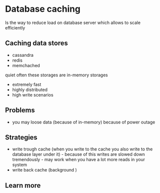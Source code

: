 # Database caching

Is the way to reduce load on database server which allows to scale efficiently

## Caching data stores

- cassandra
- redis
- memchached

quiet often these storages are in-memory storages

- extremely fast
- highly distributed
- high write scenarios

## Problems

- you may loose data (because of in-memory) because of power outage

## Strategies

- write trough cache (when you write to the cache you also write to the database layer under it) - because of this writes are slowed down tremendously - may work when you have a lot more reads in your system
- write back cache (background )

## Learn more

